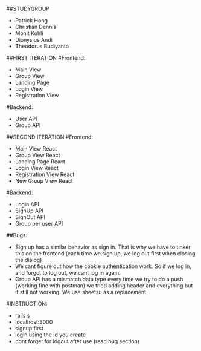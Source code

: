 ##STUDYGROUP
- Patrick Hong
- Christian Dennis
- Mohit Kohli
- Dionysius Andi
- Theodorus Budiyanto

##FIRST ITERATION
#Frontend:
- Main View
- Group View
- Landing Page
- Login View
- Registration View

#Backend:
- User API
- Group API 


##SECOND ITERATION
#Frontend:
- Main View React
- Group View React
- Landing Page React
- Login View React
- Registration View React
- New Group View React

#Backend:
- Login API
- SignUp API
- SignOut API
- Group per user API

##Bugs:
- Sign up has a similar behavior as sign in. That is why we have to tinker this on the frontend (each time we sign up, we log out first when closing the dialog)
- We cant figure out how the cookie authentication work. So if we log in, and forgot to log out, we cant log in again.
- Group API has a mismatch data type every time we try to do a push (working fine with postman) we tried adding header and everything but it still not working. We use sheetsu as a replacement

#INSTRUCTION:
- rails s
- localhost:3000
- signup first
- login using the id you create
- dont forget for logout after use (read bug section)